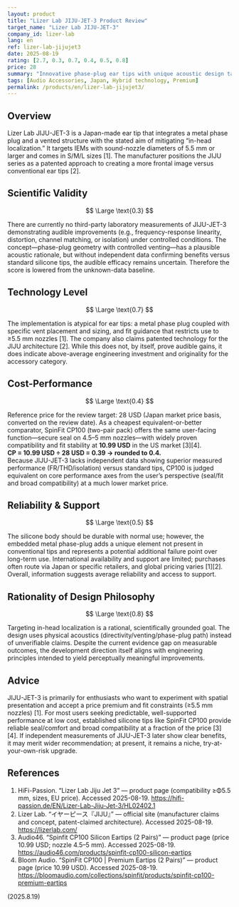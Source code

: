 ```yaml
---
layout: product
title: "Lizer Lab JIJU-JET-3 Product Review"
target_name: "Lizer Lab JIJU-JET-3"
company_id: lizer-lab
lang: en
ref: lizer-lab-jijujet3
date: 2025-08-19
rating: [2.7, 0.3, 0.7, 0.4, 0.5, 0.8]
price: 28
summary: "Innovative phase-plug ear tips with unique acoustic design targeting soundstage improvement, but limited by high cost and niche application."
tags: [Audio Accessories, Japan, Hybrid technology, Premium]
permalink: /products/en/lizer-lab-jijujet3/
---
```


## Overview

Lizer Lab JIJU-JET-3 is a Japan-made ear tip that integrates a metal phase plug and a vented structure with the stated aim of mitigating “in-head localization.” It targets IEMs with sound-nozzle diameters of 5.5 mm or larger and comes in S/M/L sizes [1]. The manufacturer positions the JIJU series as a patented approach to creating a more frontal image versus conventional ear tips [2].

## Scientific Validity

$$ \Large \text{0.3} $$

There are currently no third-party laboratory measurements of JIJU-JET-3 demonstrating audible improvements (e.g., frequency-response linearity, distortion, channel matching, or isolation) under controlled conditions. The concept—phase-plug geometry with controlled venting—has a plausible acoustic rationale, but without independent data confirming benefits versus standard silicone tips, the audible efficacy remains uncertain. Therefore the score is lowered from the unknown-data baseline.

## Technology Level

$$ \Large \text{0.7} $$

The implementation is atypical for ear tips: a metal phase plug coupled with specific vent placement and sizing, and fit guidance that restricts use to ≥5.5 mm nozzles [1]. The company also claims patented technology for the JIJU architecture [2]. While this does not, by itself, prove audible gains, it does indicate above-average engineering investment and originality for the accessory category.

## Cost-Performance

$$ \Large \text{0.4} $$

Reference price for the review target: 28 USD (Japan market price basis, converted on the review date). As a cheapest equivalent-or-better comparator, SpinFit CP100 (two-pair pack) offers the same user-facing function—secure seal on 4.5–5 mm nozzles—with widely proven compatibility and fit stability at **10.99 USD** in the US market [3][4].  
**CP = 10.99 USD ÷ 28 USD = 0.39 → rounded to 0.4.**  
Because JIJU-JET-3 lacks independent data showing superior measured performance (FR/THD/isolation) versus standard tips, CP100 is judged equivalent on core performance axes from the user’s perspective (seal/fit and broad compatibility) at a much lower market price.

## Reliability & Support

$$ \Large \text{0.5} $$

The silicone body should be durable with normal use; however, the embedded metal phase-plug adds a unique element not present in conventional tips and represents a potential additional failure point over long-term use. International availability and support are limited; purchases often route via Japan or specific retailers, and global pricing varies [1][2]. Overall, information suggests average reliability and access to support.

## Rationality of Design Philosophy

$$ \Large \text{0.8} $$

Targeting in-head localization is a rational, scientifically grounded goal. The design uses physical acoustics (directivity/venting/phase-plug path) instead of unverifiable claims. Despite the current evidence gap on measurable outcomes, the development direction itself aligns with engineering principles intended to yield perceptually meaningful improvements.

## Advice

JIJU-JET-3 is primarily for enthusiasts who want to experiment with spatial presentation and accept a price premium and fit constraints (≥5.5 mm nozzles) [1]. For most users seeking predictable, well-supported performance at low cost, established silicone tips like SpinFit CP100 provide reliable seal/comfort and broad compatibility at a fraction of the price [3][4]. If independent measurements of JIJU-JET-3 later show clear benefits, it may merit wider recommendation; at present, it remains a niche, try-at-your-own-risk upgrade.

## References

1. HiFi-Passion. “Lizer Lab Jiju Jet 3” — product page (compatibility ≥Φ5.5 mm, sizes, EU price). Accessed 2025-08-19. https://hifi-passion.de/EN/Lizer-Lab-Jiju-Jet-3/HL02402.1  
2. Lizer Lab. “イヤーピース『JIJU』” — official site (manufacturer claims and concept, patent-claimed architecture). Accessed 2025-08-19. https://lizerlab.com/  
3. Audio46. “Spinfit CP100 Silicon Eartips (2 Pairs)” — product page (price 10.99 USD; nozzle 4.5–5 mm). Accessed 2025-08-19. https://audio46.com/products/spinfit-cp100-silicon-eartips  
4. Bloom Audio. “SpinFit CP100 | Premium Eartips (2 Pairs)” — product page (price 10.99 USD). Accessed 2025-08-19. https://bloomaudio.com/collections/spinfit/products/spinfit-cp100-premium-eartips

(2025.8.19)

